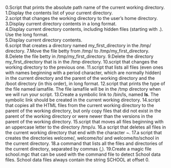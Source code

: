 0.Script that prints the absolute path name of the current working directory.\
1.Display the contents list of your current directory.\
2.script that changes the working directory to the user’s home directory.\
3.Display current directory contents in a long format.\
4.Display current directory contents, including hidden files (starting with .). Use the long format.\
5.Display current directory contents.\
6.script that creates a directory named my_first_directory in the /tmp/ directory.
7.Move the file betty from /tmp/ to /tmp/my_first_directory.
8.Delete the file betty in /tmp/my_first_directory.
9.Delete the directory my_first_directory that is in the /tmp directory.
10.script that changes the working directory to the previous one.
11.script that lists all files (even ones with names beginning with a period character, which are normally hidden) in the current directory and the parent of the working directory and the /boot directory (in this order), in long format.
12.script that prints the type of the file named iamafile. The file iamafile will be in the /tmp directory when we will run your script.
13.Create a symbolic link to /bin/ls, named __ls__. The symbolic link should be created in the current working directory.
14.script that copies all the HTML files from the current working directory to the parent of the working directory, but only copy files that did not exist in the parent of the working directory or were newer than the versions in the parent of the working directory.
15.script that moves all files beginning with an uppercase letter to the directory /tmp/u.
16.a script that deletes all files in the current working directory that end with the character ~.
17.a script that creates the directories welcome/, welcome/to/ and welcome/to/school in the current directory.
18.a command that lists all the files and directories of the current directory, separated by commas (,).
19.Create a magic file school.mgc that can be used with the command file to detect School data files. School data files always contain the string SCHOOL at offset 0.

